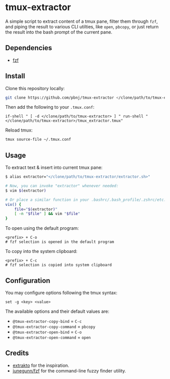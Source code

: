 # tmux-extractor

A simple script to extract content of a tmux pane, filter them through `fzf`,
and piping the result to various CLI utilties, like `open`, `pbcopy`, or just
return the result into the bash prompt of the current pane.

## Dependencies

- [fzf](https://github.com/junegunn/fzf)

## Install

Clone this repository locally:

```sh
git clone https://github.com/pbnj/tmux-extractor </clone/path/to/tmux-extractor>
```

Then add the following to your `.tmux.conf`:

```text
if-shell " [ -d </clone/path/to/tmux-extractor> ] " run-shell "</clone/path/to/tmux-extractor>/tmux_extractor.tmux"
```

Reload tmux:

```sh
tmux source-file ~/.tmux.conf
```

## Usage

To extract text & insert into current tmux pane:

```sh
$ alias extractor="</clone/path/to/tmux-extractor/extractor.sh>"

# Now, you can invoke "extractor" whenever needed:
$ vim $(extractor)

# Or place a similar function in your .bashrc/.bash_profile/.zshrc/etc:
vix() {
    file="$(extractor)"
    [ -n "$file" ] && vim "$file"
}
```

To open using the default program:

```text
<prefix> + C-o
# fzf selection is opened in the default program
```

To copy into the system clipboard:

```text
<prefix> + C-c
# fzf selection is copied into system clipboard
```

## Configuration

You may configure options following the tmux syntax:

```text
set -g <key> <value>
```

The available options and their default values are:

- `@tmux-extractor-copy-bind` = `C-c`
- `@tmux-extractor-copy-command` = `pbcopy`
- `@tmux-extractor-open-bind` = `C-o`
- `@tmux-extractor-open-command` = `open`

## Credits

- [extrakto](https://github.com/laktak/extrakto) for the inspiration.
- [junegunn/fzf](https://github.com/junegunn/fzf) for the command-line fuzzy
  finder utility.
